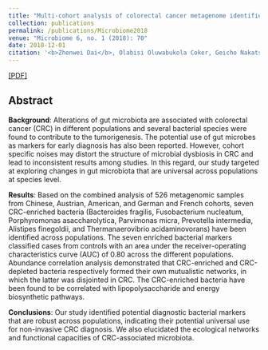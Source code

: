 ```yaml
---
title: "Multi-cohort analysis of colorectal cancer metagenome identified altered bacteria across populations and universal bacterial markers"
collection: publications
permalink: /publications/Microbiome2018
venue: "Microbiome 6, no. 1 (2018): 70"
date: 2018-12-01
citation: '<b>Zhenwei Dai</b>, Olabisi Oluwabukola Coker, Geicho Nakatsu, etc. <b>Microbiome 6, no. 1 (2018): 70.</b>'
---
```


[[PDF]](https://link.springer.com/content/pdf/10.1186/s40168-018-0451-2.pdf)

## Abstract
<b>Background</b>: Alterations of gut microbiota are associated with colorectal cancer (CRC) in different populations and
several bacterial species were found to contribute to the tumorigenesis. The potential use of gut microbes as markers
for early diagnosis has also been reported. However, cohort specific noises may distort the structure of microbial
dysbiosis in CRC and lead to inconsistent results among studies. In this regard, our study targeted at exploring
changes in gut microbiota that are universal across populations at species level.

<b>Results</b>: Based on the combined analysis of 526 metagenomic samples from Chinese, Austrian, American, and
German and French cohorts, seven CRC-enriched bacteria (Bacteroides fragilis, Fusobacterium nucleatum, Porphyromonas
asaccharolytica, Parvimonas micra, Prevotella intermedia, Alistipes finegoldii, and Thermanaerovibrio acidaminovorans) have
been identified across populations. The seven enriched bacterial markers classified cases from controls with an
area under the receiver-operating characteristics curve (AUC) of 0.80 across the different populations. Abundance
correlation analysis demonstrated that CRC-enriched and CRC-depleted bacteria respectively formed their own
mutualistic networks, in which the latter was disjointed in CRC. The CRC-enriched bacteria have been found to
be correlated with lipopolysaccharide and energy biosynthetic pathways.

<b>Conclusions</b>: Our study identified potential diagnostic bacterial markers that are robust across populations, indicating
their potential universal use for non-invasive CRC diagnosis. We also elucidated the ecological networks and functional
capacities of CRC-associated microbiota.